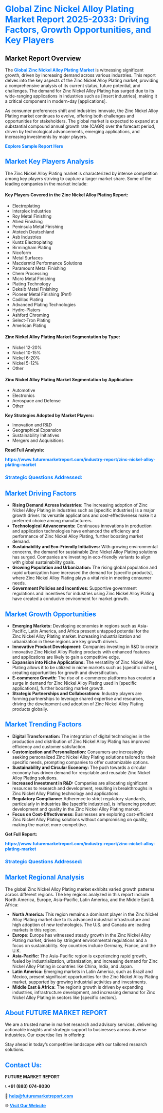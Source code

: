 <h1 style="color: #007BFF;">Global Zinc Nickel Alloy Plating Market Report 2025-2033: Driving Factors, Growth Opportunities, and Key Players</h1>

<section id="overview">
<h2>Market Report Overview</h2>
<p>The <a href="https://www.futuremarketreport.com/industry-report/zinc-nickel-alloy-plating-market" style="color: #007BFF; text-decoration: none;"><strong>Global Zinc Nickel Alloy Plating Market</strong></a> is witnessing significant growth, driven by increasing demand across various industries. This report delves into the key aspects of the Zinc Nickel Alloy Plating market, providing a comprehensive analysis of its current status, future potential, and challenges. The demand for Zinc Nickel Alloy Plating has surged due to its wide-ranging applications in industries such as [insert industries], making it a critical component in modern-day [applications].</p>
<p>As consumer preferences shift and industries innovate, the Zinc Nickel Alloy Plating market continues to evolve, offering both challenges and opportunities for stakeholders. The global market is expected to expand at a substantial compound annual growth rate (CAGR) over the forecast period, driven by technological advancements, emerging applications, and increasing investments by major players.</p>
</section>

<section id="overview">
<p><a href="https://www.futuremarketreport.com/request-sample/reportId=31242" style="color: #007BFF; text-decoration: none;"><strong>Explore Sample Report Here</strong></a></p>
</section>

<section id="key-players">
<h2 style="color: #007BFF;">Market Key Players Analysis</h2>
<p>The Zinc Nickel Alloy Plating market is characterized by intense competition among key players striving to capture a larger market share. Some of the leading companies in the market include:</p>
<h4>Key Players Covered in the Zinc Nickel Alloy Plating Report:</h4>
<ul><li>Electroplating</li><li>Interplex Industries</li><li>Roy Metal Finishing</li><li>Allied Finishing</li><li>Peninsula Metal Finishing</li><li>Atotech Deutschland</li><li>Asb Industries</li><li>Kuntz Electroplating</li><li>Birmingham Plating</li><li>Nicoform</li><li>Metal Surfaces</li><li>Macdermid Performance Solutions</li><li>Paramount Metal Finishing</li><li>Chem Processing</li><li>Micro Metal Finishing</li><li>Plating Technology</li><li>Dekalb Metal Finishing</li><li>Pioneer Metal Finishing (Pmf)</li><li>Cadillac Plating</li><li>Advanced Plating Technologies</li><li>Hydro-Platers</li><li>Ashford Chroming</li><li>Select-Tron Plating</li><li>American Plating</li></ul>
<h4>Zinc Nickel Alloy Plating Market Segmentation by Type:</h4>
<ul><li>Nickel 12-20%</li><li>Nickel 10-15%</li><li>Nickel 6-20%</li><li>Nickel 5-12%</li><li>Other</li></ul>

<h4>Zinc Nickel Alloy Plating Market Segmentation by Application:</h4>
<ul><li>Automotive</li><li>Electronics</li><li>Aerospace and Defense</li><li>Other</li></ul>
<p><strong>Key Strategies Adopted by Market Players:</strong></p>
<ul>
<li>Innovation and R&D</li>
<li>Geographical Expansion</li>
<li>Sustainability Initiatives</li>
<li>Mergers and Acquisitions</li>
</ul>
</section>

<section>
<p><strong>Read Full Analysis: </strong></p><a href="https://www.futuremarketreport.com/industry-report/zinc-nickel-alloy-plating-market" style="color: #007BFF; text-decoration: none;"><strong>https://www.futuremarketreport.com/industry-report/zinc-nickel-alloy-plating-market</strong></a>
<h3 style="color: #007BFF;">Strategic Questions Addressed:</h3>
</section>

<section id="driving-factors">
<h2 style="color: #007BFF;">Market Driving Factors</h2>
<ul>
<li><strong>Rising Demand Across Industries:</strong> The increasing adoption of Zinc Nickel Alloy Plating in industries such as [specific industries] is a major growth driver. Its versatile applications and cost-effectiveness make it a preferred choice among manufacturers.</li>
<li><strong>Technological Advancements:</strong> Continuous innovations in production and application technologies have enhanced the efficiency and performance of Zinc Nickel Alloy Plating, further boosting market demand.</li>
<li><strong>Sustainability and Eco-Friendly Initiatives:</strong> With growing environmental concerns, the demand for sustainable Zinc Nickel Alloy Plating solutions has surged. Companies are investing in eco-friendly variants to align with global sustainability goals.</li>
<li><strong>Growing Population and Urbanization:</strong> The rising global population and rapid urbanization have increased the demand for [specific products], where Zinc Nickel Alloy Plating plays a vital role in meeting consumer needs.</li>
<li><strong>Government Policies and Incentives:</strong> Supportive government regulations and incentives for industries using Zinc Nickel Alloy Plating have created a conducive environment for market growth.</li>
</ul>
</section>

<section id="growth-opportunities">
<h2 style="color: #007BFF;">Market Growth Opportunities</h2>
<ul>
<li><strong>Emerging Markets:</strong> Developing economies in regions such as Asia-Pacific, Latin America, and Africa present untapped potential for the Zinc Nickel Alloy Plating market. Increasing industrialization and urbanization in these regions are key growth drivers.</li>
<li><strong>Innovative Product Development:</strong> Companies investing in R&D to create innovative Zinc Nickel Alloy Plating products with enhanced features and applications are likely to gain a competitive edge.</li>
<li><strong>Expansion into Niche Applications:</strong> The versatility of Zinc Nickel Alloy Plating allows it to be utilized in niche markets such as [specific niches], creating opportunities for growth and diversification.</li>
<li><strong>E-commerce Growth:</strong> The rise of e-commerce platforms has created a surge in demand for Zinc Nickel Alloy Plating used in [specific applications], further boosting market growth.</li>
<li><strong>Strategic Partnerships and Collaborations:</strong> Industry players are forming partnerships to leverage shared expertise and resources, driving the development and adoption of Zinc Nickel Alloy Plating products globally.</li>
</ul>
</section>

<section id="trending-factors">
<h2 style="color: #007BFF;">Market Trending Factors</h2>
<ul>
<li><strong>Digital Transformation:</strong> The integration of digital technologies in the production and distribution of Zinc Nickel Alloy Plating has improved efficiency and customer satisfaction.</li>
<li><strong>Customization and Personalization:</strong> Consumers are increasingly seeking personalized Zinc Nickel Alloy Plating solutions tailored to their specific needs, prompting companies to offer customizable options.</li>
<li><strong>Sustainability and Circular Economy:</strong> The push towards a circular economy has driven demand for recyclable and reusable Zinc Nickel Alloy Plating solutions.</li>
<li><strong>Increased Investment in R&D:</strong> Companies are allocating significant resources to research and development, resulting in breakthroughs in Zinc Nickel Alloy Plating technology and applications.</li>
<li><strong>Regulatory Compliance:</strong> Adherence to strict regulatory standards, particularly in industries like [specific industries], is influencing product development and quality in the Zinc Nickel Alloy Plating market.</li>
<li><strong>Focus on Cost-Effectiveness:</strong> Businesses are exploring cost-efficient Zinc Nickel Alloy Plating solutions without compromising on quality, making the market more competitive.</li>
</ul>
</section>

<section>
<p><strong>Get Full Report: </strong></p><a href="https://www.futuremarketreport.com/industry-report/zinc-nickel-alloy-plating-market" style="color: #007BFF; text-decoration: none;"><strong>https://www.futuremarketreport.com/industry-report/zinc-nickel-alloy-plating-market</strong></a>
<h3 style="color: #007BFF;">Strategic Questions Addressed:</h3>
</section>


<section id="regional-analysis">
<h2 style="color: #007BFF;">Market Regional Analysis</h2>
<p>The global Zinc Nickel Alloy Plating market exhibits varied growth patterns across different regions. The key regions analyzed in this report include North America, Europe, Asia-Pacific, Latin America, and the Middle East & Africa:</p>
<ul>
<li><strong>North America:</strong> This region remains a dominant player in the Zinc Nickel Alloy Plating market due to its advanced industrial infrastructure and high adoption of new technologies. The U.S. and Canada are leading markets in this region.</li>
<li><strong>Europe:</strong> Europe has witnessed steady growth in the Zinc Nickel Alloy Plating market, driven by stringent environmental regulations and a focus on sustainability. Key countries include Germany, France, and the U.K.</li>
<li><strong>Asia-Pacific:</strong> The Asia-Pacific region is experiencing rapid growth, fueled by industrialization, urbanization, and increasing demand for Zinc Nickel Alloy Plating in countries like China, India, and Japan.</li>
<li><strong>Latin America:</strong> Emerging markets in Latin America, such as Brazil and Mexico, present significant opportunities for the Zinc Nickel Alloy Plating market, supported by growing industrial activities and investments.</li>
<li><strong>Middle East & Africa:</strong> The region’s growth is driven by expanding industries, infrastructure development, and increasing demand for Zinc Nickel Alloy Plating in sectors like [specific sectors].</li>
</ul>
</section>

<footer>
<h2 style="color: #007BFF;">About FUTURE MARKET REPORT</h2>
<p>We are a trusted name in market research and advisory services, delivering actionable insights and strategic support to businesses across diverse industries. Our expertise lies in offering:</p>

<p>Stay ahead in today’s competitive landscape with our tailored research solutions.</p>

<h2 style="color: #007BFF;">Contact Us:</h2>
<p><strong>FUTURE MARKET REPORT</strong></p>
<p>📞 <strong>+91 (883) 074-8030</strong></p>
<p>📧 <strong><a href="mailto:help@futuremarketreport.com" style="color: #007BFF;">help@futuremarketreport.com</a></strong></p>
<p>🌐 <strong><a href="https://www.futuremarketreport.com/" style="color: #007BFF;">Visit Our Website</a></strong></p>
</footer>